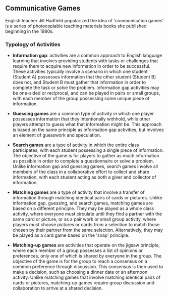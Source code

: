## Communicative Games

English teacher Jill Hadfield popularized the idea of 'communication games' is a series of photocopiable teaching materials books 
she published beginning in the 1980s. 

### Typology of Activities 

- **Information gap**: activities are a common approach to English language learning that involves providing students with tasks or challenges that require them to acquire new information in order to be successful. These activities typically involve a scenario in which one student (Student A) possesses information that the other student (Student B) does not, and Student B must gather that information in order to complete the task or solve the problem. Information gap activities may be one-sided or reciprocal, and can be played in pairs or small groups, with each member of the group possessing some unique piece of information.

- **Guessing games** are a common type of activity in which one player possesses information that they intentionally withhold, while other players attempt to guess what that information might be. This approach is based on the same principle as information gap activities, but involves an element of guesswork and speculation.

- **Search games** are a type of activity in which the entire class participates, with each student possessing a single piece of information. The objective of the game is for players to gather as much information as possible in order to complete a questionnaire or solve a problem. Unlike information gap and guessing games, search games involve all members of the class in a collaborative effort to collect and share information, with each student acting as both a giver and collector of information.

- **Matching games** are a type of activity that involve a transfer of information through matching identical pairs of cards or pictures. Unlike information gap, guessing, and search games, matching games are based on a different principle. They may be played as a whole class activity, where everyone must circulate until they find a partner with the same card or picture, or as a pair work or small group activity, where players must choose pictures or cards from a selection to match those chosen by their partner from the same selection. Alternatively, they may be played as a card game based on the 'snap' principle.

- **Matching-up games** are activities that operate on the jigsaw principle, where each member of a group possesses a list of opinions or preferences, only one of which is shared by everyone in the group. The objective of the game is for the group to reach a consensus on a common preference through discussion. This consensus is then used to make a decision, such as choosing a dinner date or an afternoon activity. Unlike matching games that involve matching identical pairs of cards or pictures, matching-up games require group discussion and collaboration to arrive at a shared decision.
  
  
